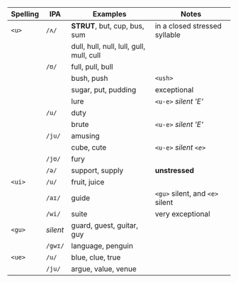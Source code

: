 
| Spelling | IPA | Examples | Notes |
| ---- | ---- | ---- | ---- |
| `<u>` | `/ʌ/` | **STRUT**, but, cup, bus, sum | in a closed stressed syllable |
|  |  | dull, hull, null, lull, gull, mull, cull |  |
|  | `/ʊ/` | full, pull, bull |  |
|  |  | bush, push | `<ush>` |
|  |  | sugar, put, pudding | exceptional |
|  |  | lure | `<u-e>`    *silent 'E'* |
|  | `/u/` | duty |  |
|  |  | brute | `<u-e>`    *silent 'E'* |
|  | `/ju/` | amusing |  |
|  |  | cube, cute | `<u-e>` *silent `<e>`* |
|  | `/jʊ/` | fury |  |
|  | `/ə/` | support, supply | **unstressed** |
| `<ui>` | `/u/` | fruit, juice |  |
|  | `/aɪ/` | guide | `<gu>` silent, and `<e>` silent |
|  | `/wi/` | suite | very exceptional |
| `<gu>` | *silent* | guard, guest, guitar, guy |  |
|  | `/gwɪ/` | language, penguin |  |
| `<ue>` | `/u/` | blue, clue, true |  |
|  | `/ju/` | argue, value, venue |  |

